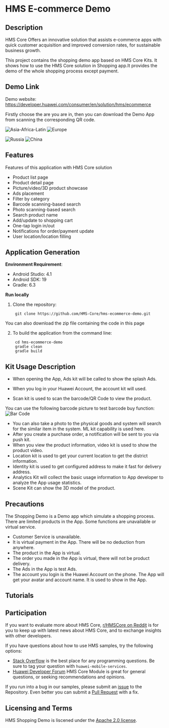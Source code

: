 # HMS E-commerce Demo

## Description
HMS Core Offers an innovative solution that assists e-commerce apps with quick customer acquisition and improved conversion rates, for sustainable business growth.

This project contains the shopping demo app based on HMS Core Kits. It shows how to use the HMS Core solution in Shopping app.It provides the demo of the whole shopping process except payment.

## Demo Link
Demo website: https://developer.huawei.com/consumer/en/solution/hms/ecommerce

Firstly choose the are you are in, then you can download the Demo App from scanning the corresponding QR code.


![Asia-Africa-Latin](AALA.png)                              ![Europe](Europe.png)

![Russia](Russia.png)                              ![China](China.png)  


## Features
Features of this application with HMS Core solution
- Product list page
- Product detail page
- Picture/video/3D product showcase
- Ads placement
- Filter by category
- Barcode scanning-based search
- Photo scanning-based search
- Search product name
- Add/update to shopping cart
- One-tap login in/out
- Notifications for order/payment update
- User location/location filling

## Application Generation
**Environment Requirement**:

- Android Studio: 4.1
- Android SDK: 19
- Gradle: 6.3

**Run locally**
1. Clone the repository:
     
        git clone https://github.com/HMS-Core/hms-ecommerce-demo.git

You can also download the zip file containing the code in this page

2. To build the application from the command line:

        cd hms-ecommerce-demo
        gradle clean
        gradle build

## Kit Usage Description
- When opening the App, Ads kit will be called to show the splash Ads.

- When you log in your Huawei Account, the account kit will used.

- Scan kit is used to scan the barcode/QR Code to view the product.

You can use the following barcode picture to test barcode buy function:
![Bar Code](barcode.gif)

- You can also take a photo to the physical goods and system will search for the similar item in the system. ML kit capability is used here.
- After you create a purchase order, a notification will be sent to you via push kit.
- When you view the product information, video kit is used to show the product video.
- Location kit is used to get your current location to get the district information.
- Identity kit is used to get configured address to make it fast for delivery address.
- Analytics Kit will collect the basic usage information to App developer to analyze the App usage statistics.
- Scene Kit can show the 3D model of the product.

##  Precautions
The Shopping Demo is a Demo app which simulate a shopping process. There are limited products in the App. Some functions are unavailable or virtual service.

- Customer Service is unavailable.
- It is virtual payment in the App. There will be no deduction from anywhere.
- The product in the App is virtual. 
- The order you made in the App is virtual, there will not be product delivery.
- The Ads in the App is test Ads.
- The account you login is the Huawei Account on the phone. The App will get your avatar and account name. It is used to show in the App.

## Tutorials


## Participation
If you want to evaluate more about HMS Core, [r/HMSCore on Reddit](https://www.reddit.com/r/HuaweiDevelopers/) is for you to keep up with latest news about HMS Core, and to exchange insights with other developers.

If you have questions about how to use HMS samples, try the following options:
- [Stack Overflow](https://stackoverflow.com/questions/tagged/huawei-mobile-services) is the best place for any programming questions. Be sure to tag your question with 
`huawei-mobile-services`.
- [Huawei Developer Forum](https://forums.developer.huawei.com/forumPortal/en/home?fid=0101187876626530001) HMS Core Module is great for general questions, or seeking recommendations and opinions.

If you run into a bug in our samples, please submit an [issue](https://github.com/HMS-Core/hms-ml-demo/issues) to the Repository. Even better you can submit a [Pull Request](https://github.com/HMS-Core/hms-ml-demo/pulls) with a fix.

## Licensing and Terms
HMS Shopping Demo is liscened under the [Apache 2.0 license](https://github.com/HMS-Core/hms-mapkit-demo-java/blob/master/LICENSE).
